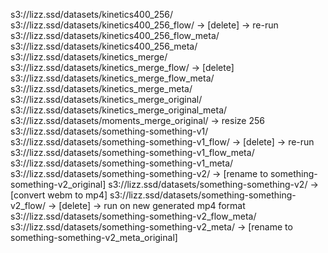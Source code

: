 s3://lizz.ssd/datasets/kinetics400_256/
s3://lizz.ssd/datasets/kinetics400_256_flow/                    -> [delete] -> re-run
s3://lizz.ssd/datasets/kinetics400_256_flow_meta/
s3://lizz.ssd/datasets/kinetics400_256_meta/
s3://lizz.ssd/datasets/kinetics_merge/
s3://lizz.ssd/datasets/kinetics_merge_flow/                     -> [delete]
s3://lizz.ssd/datasets/kinetics_merge_flow_meta/
s3://lizz.ssd/datasets/kinetics_merge_meta/
s3://lizz.ssd/datasets/kinetics_merge_original/
s3://lizz.ssd/datasets/kinetics_merge_original_meta/
s3://lizz.ssd/datasets/moments_merge_original/                  -> resize 256
s3://lizz.ssd/datasets/something-something-v1/
s3://lizz.ssd/datasets/something-something-v1_flow/             -> [delete] -> re-run
s3://lizz.ssd/datasets/something-something-v1_flow_meta/
s3://lizz.ssd/datasets/something-something-v1_meta/
s3://lizz.ssd/datasets/something-something-v2/                  -> [rename to something-something-v2_original]
s3://lizz.ssd/datasets/something-something-v2/                  -> [convert webm to mp4]
s3://lizz.ssd/datasets/something-something-v2_flow/             -> [delete] -> run on new generated mp4 format
s3://lizz.ssd/datasets/something-something-v2_flow_meta/
s3://lizz.ssd/datasets/something-something-v2_meta/             -> [rename to something-something-v2_meta_original]
